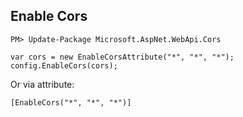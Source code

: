## Enable Cors

```
PM> Update-Package Microsoft.AspNet.WebApi.Cors

var cors = new EnableCorsAttribute("*", "*", "*");
config.EnableCors(cors);
```

Or via attribute:

```
[EnableCors("*", "*", "*")]
```
